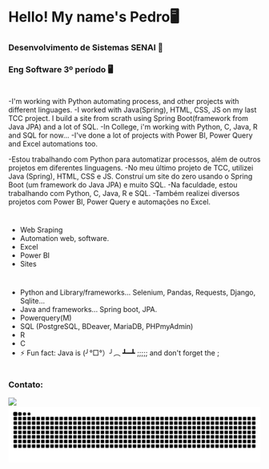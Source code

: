 # Hello! My name's Pedro🖥
### Desenvolvimento de Sistemas SENAI 🥇
### Eng Software 3º período 🖥️
#
-I'm working with Python automating process, and other projects with different linguages. 
-I worked with Java(Spring), HTML, CSS, JS on my last TCC project. I build a site from scrath using Spring Boot(framework from Java JPA) and a lot of SQL.
-In College, i'm working with Python, C, Java, R and SQL for now...
-I've done a lot of projects with Power BI, Power Query and Excel automations too.

-Estou trabalhando com Python para automatizar processos, além de outros projetos em diferentes linguagens. 
-No meu último projeto de TCC, utilizei Java (Spring), HTML, CSS e JS. Construí um site do zero usando o Spring Boot (um framework do Java JPA) e muito SQL.
-Na faculdade, estou trabalhando com Python, C, Java, R e SQL. 
-Também realizei diversos projetos com Power BI, Power Query e automações no Excel.
#
- Web Sraping
- Automation web, software.
- Excel
- Power BI
- Sites
#
- Python and Library/frameworks... Selenium, Pandas, Requests, Django, Sqlite...
- Java and frameworks... Spring boot, JPA.
- Powerquery(M)
- SQL (PostgreSQL, BDeaver, MariaDB, PHPmyAdmin)
- R
- C
- ⚡ Fun fact: Java is (╯°□°）╯︵ ┻━┻ ;;;;; and don't forget the ;

#
### Contato:
<div> 
  <a href="https://www.linkedin.com/in/pedro-bertoldo-a68812252/" target="_blank"><img src="https://img.shields.io/badge/-LinkedIn-%230077B5?style=for-the-badge&logo=linkedin&logoColor=white" target="_blank"></a> 
</div>

<picture>
  <source media="(prefers-color-scheme: dark)" srcset="https://raw.githubusercontent.com/P3trwS/P3trwS/output/github-contribution-grid-snake-dark.svg">
  <source media="(prefers-color-scheme: light)" srcset="https://raw.githubusercontent.com/P3trwS/P3trwS/output/github-contribution-grid-snake.svg">
  <img alt="github contribution grid snake animation" src="https://raw.githubusercontent.com/P3trwS/P3trwS/output/github-contribution-grid-snake.svg">
</picture>



